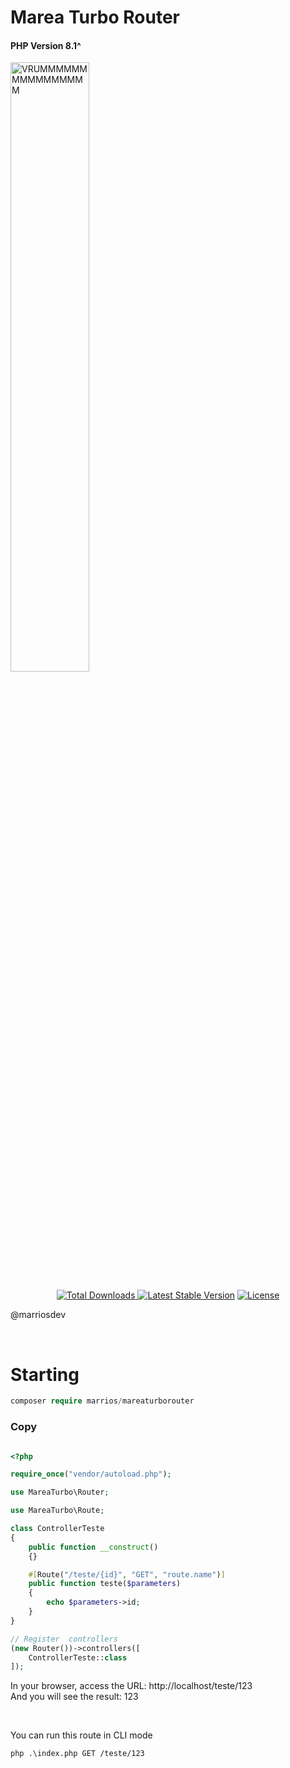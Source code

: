 # Marea Turbo Router
#### PHP Version 8.1^
<img src="mareaGif/marea.gif" alt="VRUMMMMMMMMMMMMMMMM" width="50%"/>

<p align="center">
    <a href="https://packagist.org/packages/marrios/router"><img src="https://img.shields.io/packagist/dt/marrios/mareaturborouter" alt="Total Downloads"</a>
    <a href="https://packagist.org/packages/marrios/router"><img src="https://img.shields.io/packagist/v/marrios/mareaturborouter" alt="Latest Stable Version"></a>
    <a href="https://packagist.org/packages/marrios/router"><img src="https://img.shields.io/packagist/l/marrios/mareaturborouter" alt="License"></a>
</p>

@marriosdev

<br>

# Starting

```php
composer require marrios/mareaturborouter
```

### Copy
```php

<?php

require_once("vendor/autoload.php");

use MareaTurbo\Router;

use MareaTurbo\Route;

class ControllerTeste
{
    public function __construct()
    {}

    #[Route("/teste/{id}", "GET", "route.name")]
    public function teste($parameters)
    {
        echo $parameters->id;
    }
}

// Register  controllers
(new Router())->controllers([
    ControllerTeste::class
]);
```

In your browser, access the URL: http://localhost/teste/123
<br>
And you will see the result: 123

<br>

You can run this route in CLI mode

```shell
php .\index.php GET /teste/123
```
